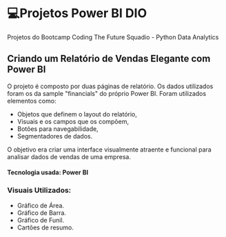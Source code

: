 # 💻Projetos Power BI DIO

Projetos do Bootcamp Coding The Future Squadio - Python Data Analytics

## Criando um Relatório de Vendas Elegante com Power BI

O projeto é composto por duas páginas de relatório. 
Os dados utilizados foram os da sample "financials" do próprio Power BI.
Foram utilizados elementos como:
- Objetos que definem o layout do relatório,
- Visuais e os campos que os compõem,
- Botões para navegabilidade,
- Segmentadores de dados.

O objetivo era criar uma interface visualmente atraente e funcional para analisar dados de vendas de uma empresa.

#### Tecnologia usada: Power BI

### Visuais Utilizados:

- Gráfico de Área.
- Gráfico de Barra.
- Gráfico de Funil.
- Cartões de resumo.
